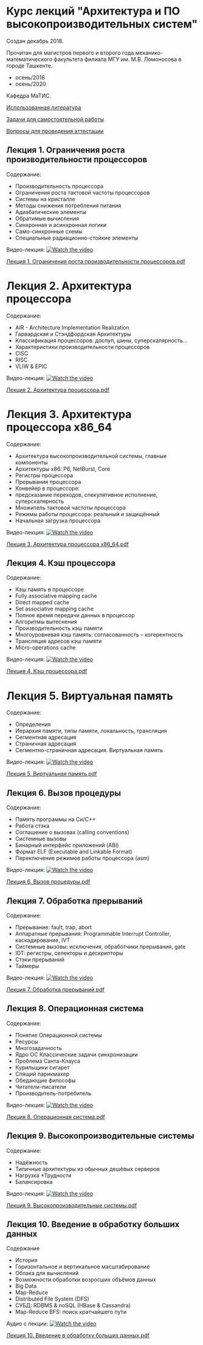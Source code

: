 # Курс лекций "Архитектура и ПО высокопроизводительных систем"

Создан декабрь 2018.

Прочитан для магистров первого и второго года механико-математического факультета филиала МГУ им. М.В. Ломоносова в городе Ташкенте.

* осень/2018
* осень/2020

Кафедра МаТИС.

[Использованная литература](https://github.com/favorart/arch_course/blob/main/bibliography.md)

[Задачи для самостоятельной работы](https://github.com/favorart/arch_course/blob/main/exercises.md)

[Вопросы для проведения аттестации](https://github.com/favorart/arch_course/blob/main/questions.md)


## Лекция 1. Ограничения роста производительности процессоров
Содержание:
* Производительность процессора
* Ограничения роста тактовой частоты процессоров
* Системы на кристалле
* Методы снижения потребления питания
* Адиабатические элементы
* Обратимые вычисления
* Синхронная и асинхронная логики
* Само-синхронные схемы
* Специальные радиационно-стойкие элементы

Видео-лекция:
[![Watch the video]()]()

[Лекция 1. Ограничения роста производительности процессоров.pdf](https://github.com/favorart/arch_course/files/13999312/Lektsia_-_Ogranichenia_rosta_proizvodietlnosti_protsessora.pdf)


# Лекция 2. Архитектура процессора
Содержание:
* AIR - Architecture Implementation Realization
* Гарвардская и Стэндфордская Архитектуры
* Классификация процессоров: доспуп, шины, суперскалярность…
* Характеристики производительности процессоров
* CISC
* RISC
* VLIW & EPIC

Видео-лекция:
[![Watch the video]()]()

[Лекция 2. Архитектура процессора.pdf](https://github.com/favorart/arch_course/files/13999314/Lektsia_-_Arkhitektura_protsessora.pdf)


# Лекция 3. Архитектура процессора x86_64
Содержание:
* Архитектура высокопроизводительной системы, главные компоненты
* Архитектуры x86: P6, NetBurst, Core
* Регистры процессора
* Прерывания процессора
* Конвейер в процессоре:
* предсказание переходов, спекулятивное исполнение, суперскалярность
* Множитель тактовой частоты процессора
* Режимы работы процессора: реальный и защищённый
* Начальная загрузка процессора

Видео-лекция:
[![Watch the video]()]()

[Лекция 3. Архитектура процессора x86_64.pdf](https://github.com/favorart/arch_course/files/13999322/Lektsia_-_Arkhitektura_protsessora_x86.pdf)


## Лекция 4. Кэш процессора
Содержание:
* Кэш память в процессоре
* Fully associative mapping cache
* Direct mapped cache
* Set associative mapping cache
* Полное время передачи данных в процессор
* Алгоритмы вытеснения
* Производительность кэш памяти
* Многоуровневая кэш память: согласованность – когерентность
* Трансляция адресов кэш памяти
* Micro-operations cache

Видео-лекция:
[![Watch the video]()]()

[Лекция 4. Кэш процессора.pdf](https://github.com/favorart/arch_course/files/13999324/Lektsia_-_Kesh_protsessora.pdf)


# Лекция 5. Виртуальная память
Содержание:
* Определения
* Иерархия памяти, типы памяти, локальность, трансляция
* Сегментная адресация
* Страничная адресация
* Сегментно-страничная адресация. Виртуальная память

Видео-лекция:
[![Watch the video]()]()

[Лекция 5. Виртуальная память.pdf](https://github.com/favorart/arch_course/files/13999323/Lektsia_-_Virtualnaya_pamyat.pdf)


## Лекция 6. Вызов процедуры
Содержание:
* Память программы на Си/C++
* Работа стэка
* Соглашение о вызовах (calling conventions)
* Системные вызовы
* Бинарный интерфейс приложений (ABI)
* Формат ELF (Executable and Linkable Format)
* Переключение режимов работы процессора (asm)

Видео-лекция:
[![Watch the video]()]()

[Лекция 6. Вызов процедуры.pdf](https://github.com/favorart/arch_course/files/13999328/Lektsia_-_Vyzov_protsedury.pdf)


## Лекция 7. Обработка прерываний
Содержание:
* Прерывание: fault, trap, abort
* Аппаратные прерывания: Programmable Interrupt Controller, каскадирование, IVT
* Системные вызовы: исключения, обработчики прерывания, gate
* IDT: регистры, селекторы и дескрипторы
* Стэки прерываний
* Таймеры

Видео-лекция:
[![Watch the video]()]()

[Лекция 7. Обработка прерываний.pdf](https://github.com/favorart/arch_course/files/13999355/Lektsia_-_Obrabotka_preryvaniy.pdf)


## Лекция 8. Операционная система
Содержание:
* Понятие Операционной системы
* Ресурсы
* Многозадачность
* Ядро ОС
Классические задачи синхронизации
* Проблема Санта-Клауса
* Курильщики сигарет
* Спящий парикмахер
* Обедающие философы
* Читатели-писатели
* Производитель-потребитель

Видео-лекция:
[![Watch the video]()]()

[Лекция 8. Операционная система.pdf](https://github.com/favorart/arch_course/files/13999357/Lektsia_-_Operatsionnaya_sistema.pdf)


## Лекция 9. Высокопроизводительные системы
Содержание:
* Надёжность
* Типичные архитектуры из обычных дешёвых серверов
* Нагрузка
 *Трудности
* Балансировка

Видео-лекция:
[![Watch the video]()]()

[Лекция 9. Высокопроизводительные системы.pdf](https://github.com/favorart/arch_course/files/13999362/Lektsia_-_Highload.pdf)


## Лекция 10. Введение в обработку больших данных
Содержание
* История
* Горизонтальное и вертикальное масштабирование
* Облака для вычислений
* Возможности обработки возросших объёмов данных
* Big Data
* Map-Reduce
* Distributed File System (DFS)
* СУБД: RDBMS & noSQL (HBase & Cassandra)
* Map-Reduce BFS: поиск кратчайшего пути

Аудио с лекции:
[![Watch the video]()]()

[Лекция 10. Введение в обработку больших данных.pdf](https://github.com/favorart/arch_course/files/13999377/Lektsia_-_Vvedenie_v_MapReduce.pdf)

